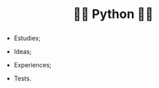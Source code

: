 # <p align="center">:man_student: Python :woman_student:

## <p align="center">



- Estudies;

* Ideas;

* Experiences;

* Tests. 
